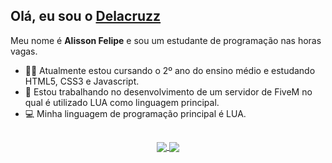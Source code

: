 ## Olá, eu sou o [Delacruzz](https://github.com/Delacruzz)

Meu nome é **Alisson Felipe** e sou um estudante de programação nas horas vagas.

- 🧑‍🎓 Atualmente estou cursando o 2º ano do ensino médio e estudando HTML5, CSS3 e Javascript.
- 🚀 Estou trabalhando no desenvolvimento de um servidor de FiveM no qual é utilizado LUA como linguagem principal.
- 💻 Minha linguagem de programação principal é LUA.
  
##
  
<div> <center>
  <a href="https://github.com/Delacruzz">
  <img align="center" src="https://github-readme-stats.vercel.app/api?username=Delacruzz&count_private=true&show_icons=true&theme=react"/>
  <img align="center" src="https://github-readme-stats.vercel.app/api/top-langs/?username=Delacruzz&count_private=true&show_icons=true&theme=react"/></center>
</div>
